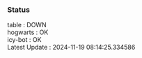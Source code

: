### Status


table : DOWN  
hogwarts : OK  
icy-bot : OK  
Latest Update : 2024-11-19 08:14:25.334586
